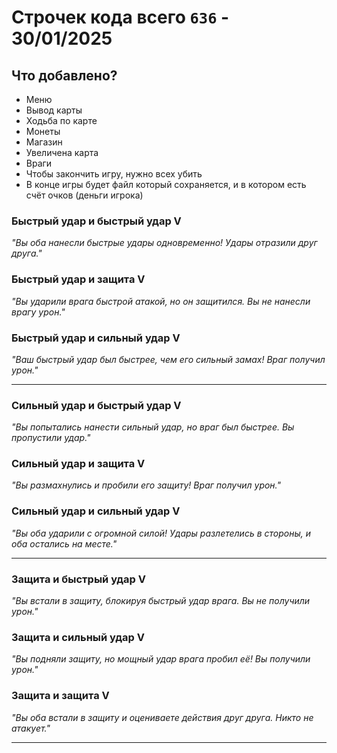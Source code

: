 # Строчек кода всего `636` - 30/01/2025
## Что добавлено?
- Меню
- Вывод карты
- Ходьба по карте
- Монеты
- Магазин
- Увеличена карта
- Враги
- Чтобы закончить игру, нужно всех убить
- В конце игры будет файл который сохраняется, и в котором есть счёт очков (деньги игрока)

### Быстрый удар и быстрый удар  V
*"Вы оба нанесли быстрые удары одновременно! Удары отразили друг друга."*  

### Быстрый удар и защита  V
*"Вы ударили врага быстрой атакой, но он защитился. Вы не нанесли врагу урон."*  

### Быстрый удар и сильный удар  V
*"Ваш быстрый удар был быстрее, чем его сильный замах! Враг получил урон."*  

---

### Сильный удар и быстрый удар  V
*"Вы попытались нанести сильный удар, но враг был быстрее. Вы пропустили удар."*  

### Сильный удар и защита  V
*"Вы размахнулись и пробили его защиту! Враг получил урон."*  

### Сильный удар и сильный удар  V
*"Вы оба ударили с огромной силой! Удары разлетелись в стороны, и оба остались на месте."*  

---

### Защита и быстрый удар  V
*"Вы встали в защиту, блокируя быстрый удар врага. Вы не получили урон."*  

### Защита и сильный удар  V
*"Вы подняли защиту, но мощный удар врага пробил её! Вы получили урон."*  

### Защита и защита  V
*"Вы оба встали в защиту и оцениваете действия друг друга. Никто не атакует."*  

--- 
